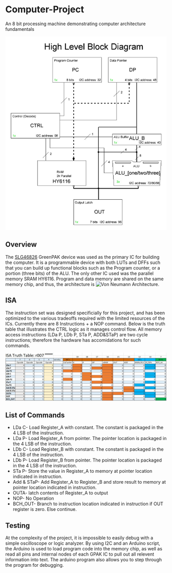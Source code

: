 # Computer-Project
An 8 bit processing machine demonstrating computer architecture fundamentals



![High Level Block Diagram](/images/Computer_r004.JPG)

## Overview
The [SLG46826](https://www.dialog-semiconductor.com/products/slg46826) GreenPAK device was used as the primary IC for building the computer.  It is a programmable device with both LUTs and DFFs such that you can build up functional blocks such as the Program counter, or a portion (three bits) of the ALU.  The only other IC used was the parallel memory SRAM HY6116.  Program and data memory are shared on the same memory chip, and thus, the architecture is ![Von Neumann Architecture](https://en.wikipedia.org/wiki/Von_Neumann_architecture).

## ISA
The instruction set was designed specificially for this project, and has been optimized to the various tradeoffs required with the limited resources of the ICs.  Currently there are 8 Instructions + a NOP command.  Below is the truth table that illustrates the CTRL logic as it manages control flow.  All memory access instructions (LDa P, LDb P, STa P, ADD&STaP) are two cycle instructions; therefore the hardware has accomidations for such commands.

![ISA Truth Table](/images/ISA_Truth_Table.jpg)

## List of Commands
* LDa C- Load Register_A with constant.  The constant is packaged in the 4 LSB of the instruction.  
* LDa P- Load Register_A from pointer.  The pointer location is packaged in the 4 LSB of the instruction.     
* LDb C- Load Register_B with constant.  The constant is packaged in the 4 LSB of the instruction.     
* LDb P- Load Register_B from pointer.  The pointer location is packaged in the 4 LSB of the instruction.
* STa P- Store the value in Register_A to memory at pointer location indicated in instruction.   
* Add & STaP- Add Register_A to Register_B and store result to memory at pointer location indicated in instruction. 
* OUTA- latch contents of Register_A to output    
* NOP- No Operation
* BCH_OUT- Branch to instruction location indicated in instruction if OUT register is zero.  Else continue.

## Testing
At the complexity of the project, it is impossible to easily debug with a simple oscilloscope or logic analyzer.  By using I2C and an Arduino script, the Arduino is used to load program code into the memory chip, as well as read all pins and internal nodes of each GPAK IC to pull out all relevent information into text.  The arduino program also allows you to step through the program for debugging.
